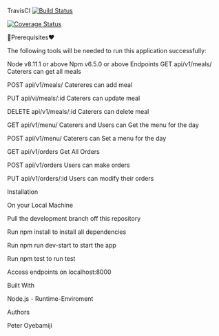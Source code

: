TravisCI
[![Build Status](https://travis-ci.org/peterito/foodOrderingApp.svg?branch=master)](https://travis-ci.org/peterito/foodOrderingApp)

[![Coverage Status](https://coveralls.io/repos/github/peterito/foodOrderingApp/badge.svg?branch=master)](https://coveralls.io/github/peterito/foodOrderingApp?branch=master)


💯Prerequisites❤

The following tools will be needed to run this application successfully:

Node v8.11.1 or above
Npm v6.5.0 or above
Endpoints
GET api/v1/meals/ Caterers can get all meals

POST api/v1/meals/ Catereres can add meal

PUT api/vi/meals/:id Caterers can update meal

DELETE api/v1/meals/:id Caterers can delete meal

GET api/v1/menu/ Caterers and Users can Get the menu for the day

POST api/v1/menu/ Caterers can Set a menu for the day

GET api/v1/orders Get All Orders

POST api/v1/orders Users can make orders

PUT api/v1/orders/:id Users can modify their orders

Installation

On your Local Machine

Pull the development branch off this repository

Run npm install to install all dependencies

Run npm run dev-start to start the app

Run npm test to run test

Access endpoints on localhost:8000

Built With

Node.js - Runtime-Enviroment

Authors

Peter Oyebamiji

